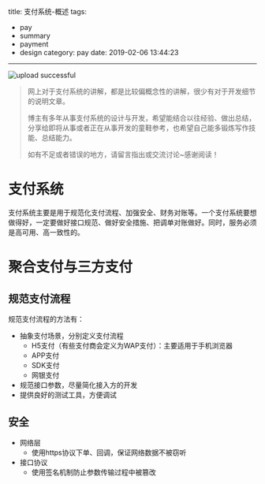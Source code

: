 title: 支付系统-概述
tags:
  - pay
  - summary
  - payment
  - design
category: pay
date: 2019-02-06 13:44:23
---

![upload successful](/images/pasted-7.png)
> 网上对于支付系统的讲解，都是比较偏概念性的讲解，很少有对于开发细节的说明文章。
>
> 博主有多年从事支付系统的设计与开发，希望能结合以往经验、做出总结，分享给即将从事或者正在从事开发的童鞋参考，也希望自己能多锻炼写作技能、总结能力。
>
> 如有不足或者错误的地方，请留言指出或交流讨论~感谢阅读！

<!-- more -->

# 支付系统

支付系统主要是用于规范化支付流程、加强安全、财务对账等。一个支付系统要想做得好，一定要做好接口规范、做好安全措施、把调单对账做好。同时，服务必须是高可用、高一致性的。

# 聚合支付与三方支付

## 规范支付流程
规范支付流程的方法有：
- 抽象支付场景，分别定义支付流程
  - H5支付（有些支付商会定义为WAP支付）：主要适用于手机浏览器
  - APP支付
  - SDK支付
  - 网银支付
- 规范接口参数，尽量简化接入方的开发
- 提供良好的测试工具，方便调试

## 安全
- 网络层
  - 使用https协议下单、回调，保证网络数据不被窃听
- 接口协议
  - 使用签名机制防止参数传输过程中被篡改